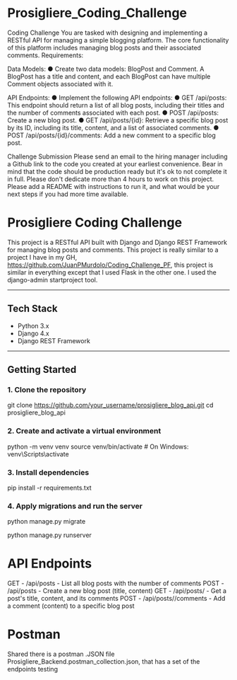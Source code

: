 # Prosigliere_Coding_Challenge

Coding Challenge
You are tasked with designing and implementing a RESTful API for managing a simple blogging
platform. The core functionality of this platform includes managing blog posts and their
associated comments.
Requirements:

Data Models:
● Create two data models: BlogPost and Comment. A BlogPost has a title and
content, and each BlogPost can have multiple Comment objects associated with
it.

API Endpoints:
● Implement the following API endpoints:
● GET /api/posts: This endpoint should return a list of all blog posts,
including their titles and the number of comments associated with each
post.
● POST /api/posts: Create a new blog post.
● GET /api/posts/{id}: Retrieve a specific blog post by its ID, including its
title, content, and a list of associated comments.
● POST /api/posts/{id}/comments: Add a new comment to a specific blog
post.


Challenge Submission
Please send an email to the hiring manager including a Github link to the code you created at your earliest convenience. Bear in mind that the code should be production ready but it's ok to not complete it in full. Please don't dedicate more than 4 hours to work on this project.
Please add a README with instructions to run it, and what would be your next steps if you had more time available.

# Prosigliere Coding Challenge

This project is a RESTful API built with Django and Django REST Framework for managing blog posts and comments.
This project is really similar to a project I have in my GH, https://github.com/JuanPMurdolo/Coding_Challenge_PF, this project is similar in everything except that I used Flask in the other one.
I used the django-admin startproject tool.

---

## Tech Stack

- Python 3.x  
- Django 4.x  
- Django REST Framework

---

## Getting Started

### 1. Clone the repository

git clone https://github.com/your_username/prosigliere_blog_api.git
cd prosigliere_blog_api

### 2. Create and activate a virtual environment

python -m venv venv
source venv/bin/activate  # On Windows: venv\Scripts\activate


### 3. Install dependencies

pip install -r requirements.txt

### 4. Apply migrations and run the server

python manage.py migrate

python manage.py runserver

# API Endpoints
GET - /api/posts - List all blog posts with the number of comments
POST - /api/posts - Create a new blog post (title, content)
GET - /api/posts/<id> - Get a post's title, content, and its comments
POST - /api/posts/<id>/comments	- Add a comment (content) to a specific blog post

# Postman
Shared there is a postman .JSON file Prosigliere_Backend.postman_collection.json, that has a set of the endpoints testing



